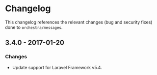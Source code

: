 # Changelog

This changelog references the relevant changes (bug and security fixes) done to `orchestra/messages`.

## 3.4.0 - 2017-01-20

### Changes

* Update support for Laravel Framework v5.4.

